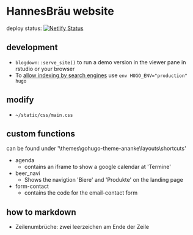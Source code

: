 # HannesBräu website

deploy status: [![Netlify Status](https://api.netlify.com/api/v1/badges/266076e6-11e5-4899-ae58-5d6d3f7eabac/deploy-status)](https://app.netlify.com/sites/hannesbru/deploys)

## development

* `blogdown::serve_site()` to run a demo version in the viewer pane in rstudio or your browser
* To [allow indexing by search engines](blog.brianbeach.com/posts/2019-12-11-hugo-robots-meta-tag/) use `env HUGO_ENV="production" hugo`

## modify

* `~/static/css/main.css`

## custom functions

can be found under '\themes\gohugo-theme-ananke\layouts\shortcuts\'

* agenda
  + contains an iframe to show a google calendar at 'Termine'
* beer_navi
  + Shows the navigtion 'Biere' and 'Produkte' on the landing page
* form-contact
  + contains the code for the email-contact form

## how to markdown

* Zeilenumbrüche: zwei leerzeichen am Ende der Zeile
